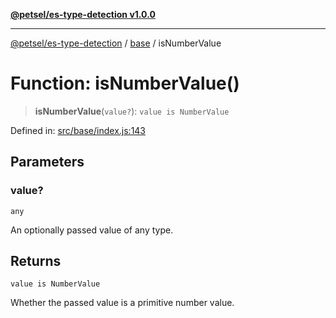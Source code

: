 [**@petsel/es-type-detection v1.0.0**](../../README.md)

***

[@petsel/es-type-detection](../../modules.md) / [base](../README.md) / isNumberValue

# Function: isNumberValue()

> **isNumberValue**(`value?`): `value is NumberValue`

Defined in: [src/base/index.js:143](https://github.com/petsel/es-type-detection/blob/ee065d8dbfab0995c95e9bb864d87647f5391dda/src/base/index.js#L143)

## Parameters

### value?

`any`

An optionally passed value of any type.

## Returns

`value is NumberValue`

Whether the passed value is a primitive number value.
